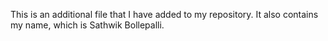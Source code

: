This is an additional file that I have added to my repository.
It also contains my name, which is Sathwik Bollepalli.
